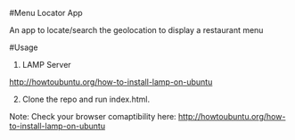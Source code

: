 #Menu Locator App

An app to locate/search the geolocation to display a restaurant menu

#Usage

1) LAMP Server

http://howtoubuntu.org/how-to-install-lamp-on-ubuntu

2) Clone the repo and run index.html.

Note: Check your browser comaptibility here:
http://howtoubuntu.org/how-to-install-lamp-on-ubuntu